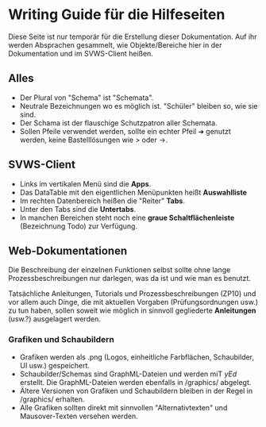 # Writing Guide für die Hilfeseiten

Diese Seite ist nur temporär für die Erstellung dieser Dokumentation. Auf ihr werden Absprachen gesammelt, wie Objekte/Bereiche hier in der Dokumentation und im SVWS-Client heißen.

## Alles

* Der Plural von "Schema" ist "Schemata".
* Neutrale Bezeichnungen wo es möglich ist. "Schüler" bleiben so, wie sie sind.
* Der Schama ist der flauschige Schutzpatron aller Schemata.
* Sollen Pfeile verwendet werden, sollte ein echter Pfeil ➜ genutzt werden, keine Bastelllösungen wie > oder ->. 

## SVWS-Client

* Links im vertikalen Menü sind die **Apps**.
* Das DataTable mit den eigentlichen Menüpunkten heißt **Auswahlliste**
* Im rechten Datenbereich heißen die "Reiter" **Tabs**.
* Unter den Tabs sind die **Untertabs**.
* In manchen Bereichen steht noch eine **graue Schaltflächenleiste** (Bezeichnung Todo) zur Verfügung.

## Web-Dokumentationen

Die Beschreibung der einzelnen Funktionen selbst sollte ohne lange Prozessbeschreibungen nur darlegen, was da ist und wie man es benutzt.

Tatsächliche Anleitungen, Tutorials und Prozessbeschreibungen (ZP10) und vor allem auch Dinge, die mit aktuellen Vorgaben (Prüfungsordnungen usw.) zu tun haben, sollen soweit wie möglich in sinnvoll gegliederte  **Anleitungen** (usw.?) ausgelagert werden.

### Grafiken und Schaubildern

* Grafiken werden als .png (Logos, einheitliche Farbflächen, Schaubilder, UI usw.) gespeichert.
* Schaubilder/Schemas sind GraphML-Dateien und werden miT *yEd* erstellt. Die GraphML-Dateien werden ebenfalls in /graphics/ abgelegt.
* Ältere Versionen von Grafiken und Schaubildern bleiben in der Regel in /graphics/ erhalten.
* Alle Grafiken sollten direkt mit sinnvollen "Alternativtexten" und Mausover-Texten versehen werden.

